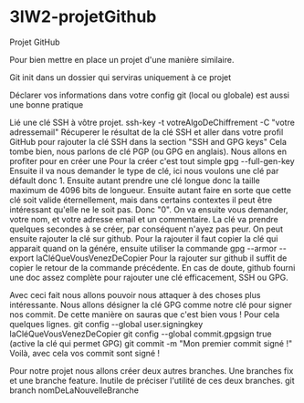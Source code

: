 # 3IW2-projetGithub
Projet GitHub

Pour bien mettre en place un projet d'une manière similaire.

Git init dans un dossier qui serviras uniquement à ce projet 

Déclarer vos informations dans votre config git (local ou globale) est aussi une bonne pratique
  
Lié une clé SSH à vôtre projet. 
ssh-key -t votreAlgoDeChiffrement -C "votre adressemail"
Récuperer le résultat de la clé SSH et aller dans votre profil GitHub pour rajouter la clé SSH dans la section "SSH and GPG keys"
Cela tombe bien, nous parlons de clé PGP (ou GPG en anglais).
Nous allons en profiter pour en créer une
Pour la créer c'est tout simple
gpg --full-gen-key
Ensuite il va nous demander le type de clé, ici nous voulons une clé par défault donc 1.
Ensuite autant prendre une clé longue donc la taille maximum de 4096 bits de longueur.
Ensuite autant faire en sorte que cette clé soit valide éternellement, mais dans certains contextes il peut être intéressant qu'elle ne le soit pas. Donc "0".
On va ensuite vous demander, votre nom, et votre adresse email et un commentaire.
La clé va prendre quelques secondes à se créer, par conséquent n'ayez pas peur.
On peut ensuite rajouter la clé sur github.
Pour la rajouter il faut copier la clé qui apparait quand on la génére, ensuite
utiliser la commande
gpg --armor --export laCléQueVousVenezDeCopier
Pour la rajouter sur github il suffit de copier le retour de la commande précédente.
En cas de doute, github fourni une doc assez complète pour rajouter une clé efficacement, SSH ou GPG.

Avec ceci fait nous allons pouvoir nous attaquer à des choses plus intéressante.
Nous allons désigner la clé GPG comme notre clé pour signer nos commit. De cette manière on sauras que c'est bien vous !
Pour cela quelques lignes.
git config --global user.signingkey laCléQueVousVenezDeCopier
git config --global commit.gpgsign true (active la clé qui permet GPG) 
git commit -m "Mon premier commit signé !" 
Voilà, avec cela vos commit sont signé !

Pour notre projet nous allons créer deux autres branches. Une branches fix et une branche feature. Inutile de préciser l'utilité de ces deux branches.
git branch nomDeLaNouvelleBranche



